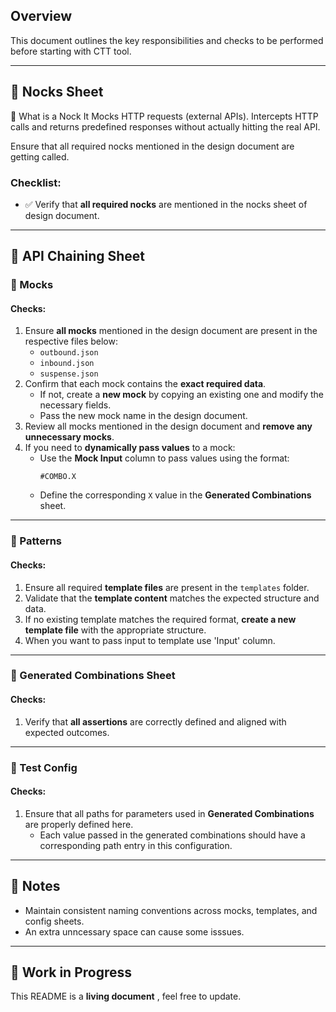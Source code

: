 ## Overview
This document outlines the key responsibilities and checks to be performed before starting with CTT tool.

---

## 📄 Nocks Sheet
🧩 What is a Nock
It Mocks HTTP requests (external APIs). Intercepts HTTP calls and returns predefined responses without actually hitting the real API.

Ensure that all required nocks mentioned in the design document are getting called.

### Checklist:
- ✅ Verify that **all required nocks** are mentioned in the nocks sheet of design document.

---

## 🔗 API Chaining Sheet

### 🔸 Mocks

#### Checks:
1. Ensure **all mocks** mentioned in the design document are present in the respective files below:
   - `outbound.json`
   - `inbound.json`
   - `suspense.json`
2. Confirm that each mock contains the **exact required data**.  
   - If not, create a **new mock** by copying an existing one and modify the necessary fields.
   - Pass the new mock name in the design document.
3. Review all mocks mentioned in the design document and **remove any unnecessary mocks**.
4. If you need to **dynamically pass values** to a mock:
   - Use the **Mock Input** column to pass values using the format:  
     ```
     #COMBO.X
     ```
   - Define the corresponding `X` value in the **Generated Combinations** sheet.

---

### 🔸 Patterns

#### Checks:
1. Ensure all required **template files** are present in the `templates` folder.
2. Validate that the **template content** matches the expected structure and data.
3. If no existing template matches the required format, **create a new template file** with the appropriate structure.
4. When you want to pass input to template use 'Input' column.

---

### 🔸 Generated Combinations Sheet

#### Checks:
1. Verify that **all assertions** are correctly defined and aligned with expected outcomes.

---

### 🔸 Test Config

#### Checks:
1. Ensure that all paths for parameters used in **Generated Combinations** are properly defined here.
   - Each value passed in the generated combinations should have a corresponding path entry in this configuration.

---

## 🧱 Notes
- Maintain consistent naming conventions across mocks, templates, and config sheets.
- An extra unncessary space can cause some isssues.

---

## 🚧 Work in Progress
This README is a **living document** , feel free to update.
